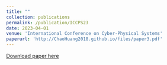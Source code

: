 ```yaml
---
title: ""
collection: publications
permalink: /publication/ICCPS23
date: 2023-04-01
venue: 'International Conference on Cyber-Physical Systems'
paperurl: 'http://ChaoHuang2018.github.io/files/paper3.pdf'
---
```


[Download paper here](http://ChaoHuang2018.github.io/files/paper3.pdf)
